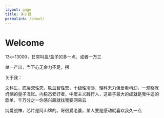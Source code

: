 ```yaml
---
layout: page
title: 关于我
permalink: /about/
---
```


# Welcome 


13k=13000，日常叫盒/盒子的多一点，或者一万三

单一产出，当下心无余力不足，摆

关于我：

文科生，底层双性恋，铁血智性恋，十级性冷淡，理科无力但爱看科幻，一观察就坍缩的量子混账。内稳态爱好者，中庸主义践行人，这辈子最大的成就是我牛逼的歌单，千万分之一你感兴趣就找我要网易云

纯爱战神，芯片是阿山牌的。哥很爱老婆，某人要是感动就喜欢我久一点
